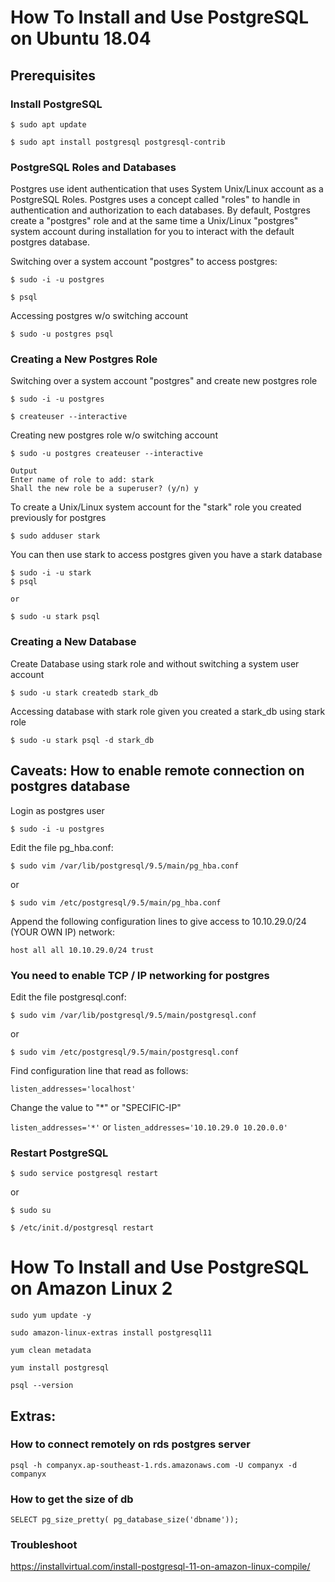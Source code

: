 # How To Install and Use PostgreSQL on Ubuntu 18.04

## Prerequisites

### Install PostgreSQL

`$ sudo apt update`

`$ sudo apt install postgresql postgresql-contrib`

### PostgreSQL Roles and Databases

Postgres use ident authentication that uses System Unix/Linux account as a PostgreSQL Roles.
Postgres uses a concept called "roles" to handle in authentication and authorization to each databases.
By default, Postgres create a "postgres" role and at the same time a Unix/Linux "postgres" system account 
during installation for you to interact with the default postgres database.

Switching over a system account "postgres" to access postgres:

`$ sudo -i -u postgres`

`$ psql`

Accessing postgres w/o switching account

`$ sudo -u postgres psql`

### Creating a New Postgres Role

Switching over a system account "postgres" and create new postgres role

`$ sudo -i -u postgres`

`$ createuser --interactive`

Creating new postgres role w/o switching account

`$ sudo -u postgres createuser --interactive`
```
Output
Enter name of role to add: stark
Shall the new role be a superuser? (y/n) y
```

To create a Unix/Linux system account for the "stark" role you created previously for postgres

`$ sudo adduser stark`

You can then use stark to access postgres given you have a stark database

```
$ sudo -i -u stark
$ psql

or

$ sudo -u stark psql
```
### Creating a New Database

Create Database using stark role and without switching a system user account

`$ sudo -u stark createdb stark_db`

Accessing database with stark role given you created a stark_db using stark role

`$ sudo -u stark psql -d stark_db`

## Caveats: How to enable remote connection on postgres database

Login as postgres user

`$ sudo -i -u postgres`

Edit the file pg_hba.conf:

`$ sudo vim /var/lib/postgresql/9.5/main/pg_hba.conf`

or

`$ sudo vim /etc/postgresql/9.5/main/pg_hba.conf`

Append the following configuration lines to give access to 10.10.29.0/24 (YOUR OWN IP) network:

`host all all 10.10.29.0/24 trust`

### You need to enable TCP / IP networking for postgres

Edit the file postgresql.conf:

`$ sudo vim /var/lib/postgresql/9.5/main/postgresql.conf`

or

`$ sudo vim /etc/postgresql/9.5/main/postgresql.conf`

Find configuration line that read as follows:

`listen_addresses='localhost'`

Change the value to "*" or "SPECIFIC-IP"

`listen_addresses='*'` or `listen_addresses='10.10.29.0 10.20.0.0'`

### Restart PostgreSQL

`$ sudo service postgresql restart`

or 

`$ sudo su`

`$ /etc/init.d/postgresql restart`

# How To Install and Use PostgreSQL on Amazon Linux 2

`sudo yum update -y`

`sudo amazon-linux-extras install postgresql11`

`yum clean metadata`

`yum install postgresql`

`psql --version`


## Extras:

### How to connect remotely on rds postgres server

`psql -h companyx.ap-southeast-1.rds.amazonaws.com -U companyx -d companyx`

### How to get the size of db
`SELECT pg_size_pretty( pg_database_size('dbname'));`

### Troubleshoot
https://installvirtual.com/install-postgresql-11-on-amazon-linux-compile/
